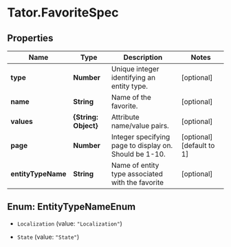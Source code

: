 # Tator.FavoriteSpec

## Properties

Name | Type | Description | Notes
------------ | ------------- | ------------- | -------------
**type** | **Number** | Unique integer identifying an entity type. | [optional] 
**name** | **String** | Name of the favorite. | [optional] 
**values** | **{String: Object}** | Attribute name/value pairs. | [optional] 
**page** | **Number** | Integer specifying page to display on. Should be 1-10. | [optional] [default to 1]
**entityTypeName** | **String** | Name of entity type associated with the favorite | [optional] 



## Enum: EntityTypeNameEnum


* `Localization` (value: `"Localization"`)

* `State` (value: `"State"`)




